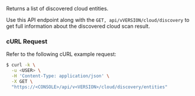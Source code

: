 Returns a list of discovered cloud entities.

Use this API endpoint along with the `GET, api/vVERSION/cloud/discovery` to get full information about the discovered cloud scan result.

### cURL Request

Refer to the following cURL example request:

```bash
$ curl -k \
  -u <USER> \
  -H 'Content-Type: application/json' \
  -X GET \
  "https://<CONSOLE>/api/v<VERSION>/cloud/discovery/entities"
```